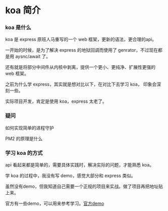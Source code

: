 # koa 简介

### koa 是什么

koa 是 express 原班人马重写的一个 web 框架，更新的语法，更合理的api。

一开始的时候，是为了解决 express 的地狱回调而使用了 genrator，不过现在都是用 aysnc/await 了。

还有就是将部分中间件从内核中剥离，提供一个更小、更纯净、扩展性更强的 web 框架。

之前为什么学 express，其实就是想对比以下，在对比下去学习 koa， 印象会深刻一些。

实际项目开发，肯定是使用 koa，express 太老了。

### 疑问

如何实现简单的进程守护

PM2 的原理是什么

### 学习 koa 的方式

api 看起来都是简单的，需要具体实践时，解决实际的问题，才能熟悉 koa。

学 koa 的过程中，我没有写 demo，感觉大部分和 express 类似。

虽然没有demo，但我知道自己需要一个正规的项目来实战。做了项目再把地址贴上来。

官方有一些demo，可以用来参考学习。[官方demo](https://github.com/koajs/examples)

